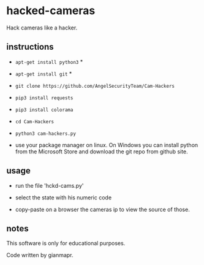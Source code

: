 # hacked-cameras
Hack cameras like a hacker.

## instructions ##
  
-  `apt-get install python3` *

-  `apt-get install git` *

-  `git clone https://github.com/AngelSecurityTeam/Cam-Hackers`
   
-  `pip3 install requests`

-  `pip3 install colorama`
    
-  `cd Cam-Hackers`

-  `python3 cam-hackers.py`

* use your package manager on linux. On Windows you can install python from the Microsoft Store and download the git repo from github site.

## usage ##

- run the file 'hckd-cams.py'

- select the state with his numeric code

- copy-paste on a browser the cameras ip to view the source of those.

## notes ##
This software is only for educational purposes.

Code written by gianmapr.
